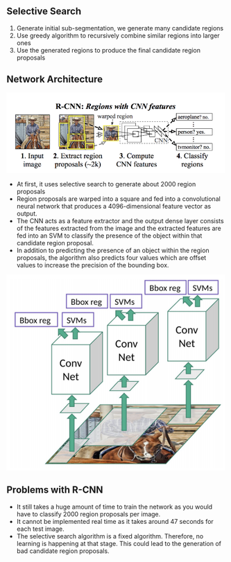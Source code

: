 ## Selective Search

1. Generate initial sub-segmentation, we generate many candidate regions
2. Use greedy algorithm to recursively combine similar regions into larger ones
3. Use the generated regions to produce the final candidate region proposals

## Network Architecture

![img](../../.gitbook/assets/rcnn.png)

- At first, it uses selective search to generate about 2000 region proposals
- Region proposals are warped into a square and fed into a convolutional neural network that produces a 4096-dimensional feature vector as output.
- The CNN acts as a feature extractor and the output dense layer consists of the features extracted from the image and the extracted features are fed into an SVM to classify the presence of the object within that candidate region proposal.
- In addition to predicting the presence of an object within the region proposals, the algorithm also predicts four values which are offset values to increase the precision of the bounding box.

![rcnn2](../../.gitbook/assets/rcnn2.png)

## Problems with R-CNN

- It still takes a huge amount of time to train the network as you would have to classify 2000 region proposals per image.
- It cannot be implemented real time as it takes around 47 seconds for each test image.
- The selective search algorithm is a fixed algorithm. Therefore, no learning is happening at that stage. This could lead to the generation of bad candidate region proposals.
